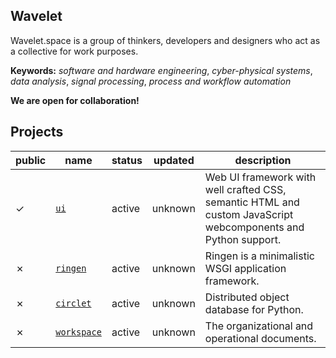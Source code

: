 ## Wavelet

Wavelet.space is a group of thinkers, developers and designers who act as a collective for work purposes.

**Keywords:** *software and hardware engineering*, *cyber-physical systems*,  *data analysis*, *signal processing*, *process and workflow automation* 

**We are open for collaboration!**

## Projects

|public|name|status|updated|description|
|------|----|------|-------|-----------|
|&check;|[`ui`](https://github.com/wavelet-space/ui)|active|unknown|Web UI framework with well crafted CSS, semantic HTML and custom JavaScript webcomponents and Python support.
|&cross;|[`ringen`](https://github.com/wavelet-space/ringen)|active|unknown|Ringen is a minimalistic WSGI application framework.
|&cross;|[`circlet`](https://github.com/wavelet-space/circlet)|active|unknown|Distributed object database for Python.
|&cross;|[`workspace`](https://github.com/wavelet-space/workspace)|active|unknown|The organizational and operational documents.
